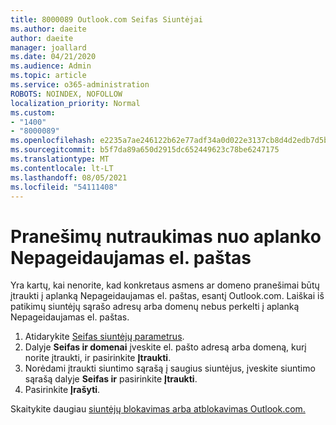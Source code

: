 ```yaml
---
title: 8000089 Outlook.com Seifas Siuntėjai
ms.author: daeite
author: daeite
manager: joallard
ms.date: 04/21/2020
ms.audience: Admin
ms.topic: article
ms.service: o365-administration
ROBOTS: NOINDEX, NOFOLLOW
localization_priority: Normal
ms.custom:
- "1400"
- "8000089"
ms.openlocfilehash: e2235a7ae246122b62e77adf34a0d022e3137cb8d4d2edb7d5b5db4d78bc42e9
ms.sourcegitcommit: b5f7da89a650d2915dc652449623c78be6247175
ms.translationtype: MT
ms.contentlocale: lt-LT
ms.lasthandoff: 08/05/2021
ms.locfileid: "54111408"
---
```

# <a name="stop-messages-from-going-into-your-junk-email-folder"></a>Pranešimų nutraukimas nuo aplanko Nepageidaujamas el. paštas

Yra kartų, kai nenorite, kad konkretaus asmens ar domeno pranešimai būtų įtraukti į aplanką Nepageidaujamas el. paštas, esantį Outlook.com. Laiškai iš patikimų siuntėjų sąrašo adresų arba domenų nebus perkelti į aplanką Nepageidaujamas el. paštas.

1. Atidarykite [Seifas siuntėjų parametrus](https://go.microsoft.com/fwlink/?linkid=2035804).
2. Dalyje **Seifas ir domenai** įveskite el. pašto adresą arba domeną, kurį norite įtraukti, ir pasirinkite **Įtraukti**.
3. Norėdami įtraukti siuntimo sąrašą į saugius siuntėjus, įveskite siuntimo sąrašą dalyje **Seifas ir** pasirinkite **Įtraukti**.
4. Pasirinkite **Įrašyti**.

Skaitykite daugiau [siuntėjų blokavimas arba atblokavimas Outlook.com.](https://support.office.com/article/afba1c94-77bb-4f50-8b85-057cf52f4d5e?wt.mc_id=Office_Outlook_com_Alchemy)